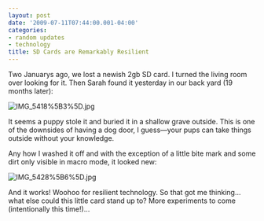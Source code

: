 ```yaml
---
layout: post
date: '2009-07-11T07:44:00.001-04:00'
categories:
- random updates
- technology
title: SD Cards are Remarkably Resilient
---
```



Two Januarys ago, we lost a newish 2gb SD card. I turned the living room over looking for it. Then Sarah found it yesterday in our back yard (19 months later):  

![IMG_5418%5B3%5D.jpg](IMG_5418%5B3%5D.jpg)</a> 

It seems a puppy stole it and buried it in a shallow grave outside. This is one of the downsides of having a dog door, I guess—your pups can take things outside without your knowledge.

Any how I washed it off and with the exception of a little bite mark and some dirt only visible in macro mode, it looked new:

![IMG_5428%5B6%5D.jpg](IMG_5428%5B6%5D.jpg)</a> 

And it works! Woohoo for resilient technology. So that got me thinking…what else could this little card stand up to? More experiments to come (intentionally this time!)…